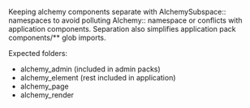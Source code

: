 Keeping alchemy components separate with AlchemySubspace:: namespaces to avoid polluting Alchemy:: namespace or conflicts with application components. Separation also simplifies application pack components/** glob imports.

Expected folders:
- alchemy_admin (included in admin packs)
- alchemy_element (rest included in application)
- alchemy_page
- alchemy_render
